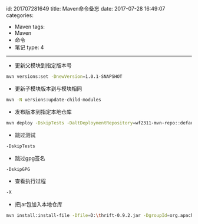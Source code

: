 id: 201707281649
title: Maven命令备忘
date: 2017-07-28 16:49:07
categories:
- Maven
tags:
- Maven
- 命令
- 笔记
type: 4
---------
- 更新父模块到指定版本号
```bash
mvn versions:set -DnewVersion=1.0.1-SNAPSHOT
```
- 更新子模块版本到与模块相同
```bash
mvn -N versions:update-child-modules
```
- 发布版本到指定本地仓库
```bash
mvn deploy -DskipTests -DaltDeploymentRepository=wf2311-mvn-repo::default::file:D:/Projects/open-source/maven-repo/repository/
```
- 跳过测试
```bash
-DskipTests
```
- 跳过gpg签名
```bash
-DskipGPG
```
- 查看执行过程
```bash
-X
```
- 把jar包加入本地仓库
```bash
mvn install:install-file -Dfile=D:\thrift-0.9.2.jar -DgroupId=org.apache.thrift -DartifactId=libthrift -Dversion=0.9.2 -Dpackaging=jar 
```
